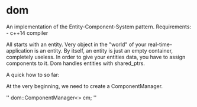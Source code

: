 # dom
An implementation of the Entity-Component-System pattern.
Requirements: - c++14 compiler

All starts with an entity. Very object in the "world" of your real-time-application is an entity.
By itself, an entity is just an empty container, completely useless. In order to give your entities
data, you have to assign components to it. Dom handles entities with shared_ptrs.

A quick how to so far:

At the very beginning, we need to create a ComponentManager.

''
dom::ComponentManager<> cm;
''
